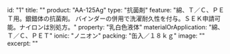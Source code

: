id: "1"
title: ""
product: "AA-125Ag"
type: "抗菌剤"
feature: "綿、Ｔ／Ｃ、ＰＥＴ用。銀錯体の抗菌剤。 バインダーの併用で洗濯耐久性を付与。ＳＥＫ申請可能。ナイロンは別処方。"
property: "乳白色液体"
materialOrApplication: "綿、Ｔ／Ｃ、ＰＥＴ"
ionic: "ノニオン"
packing: "缶入／１８ｋｇ"
image: ""
excerpt: ""